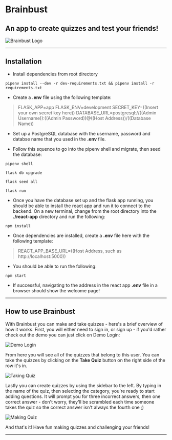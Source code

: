 # Brainbust
## An app to create quizzes and test your friends!

![Brainbust Logo](https://i.imgur.com/miEZqOM.png)

------------------------------------------------

## Installation

* Install dependencies from root directory

```pipenv install --dev -r dev-requirements.txt && pipenv install -r requirements.txt```

* Create a **.env** file using the following template:

>FLASK_APP=app
>FLASK_ENV=development
>SECRET_KEY=((Insert your own secret key here))
>DATABASE_URL=postgresql://((Admin Username)):((Admin Password))@((Host Address))/((Database Name))

* Set up a PostgreSQL database with the username, password and databse name that you used in the **.env** file.

* Follow this squence to go into the pipenv shell and migrate, then seed the database:

```pipenv shell```

```flask db upgrade```

```flask seed all```

```flask run```

* Once you have the database set up and the flask app running, you should be able to install the react app and run it to connect to the backend. On a new terminal, change from the root directory into the **./react-app** directory and run the following:

```npm install```

* Once dependencies are installed, create a **.env** file here with the following template:

>REACT_APP_BASE_URL=((Host Address, such as http://localhost:5000))

* You should be able to run the following:

```npm start```

* If successful, navigating to the address in the react app **.env** file in a browser should show the welcome page!

-------------------------------------------
## How to use Brainbust

With Brainbust you can make and take quizzes - here's a brief overview of how it works. First, you will either need to sign in, or sign up - if you'd rather check out the demo you can just click on Demo Login:

![Demo Login](https://i.imgur.com/GzkT5Mb.gif)

From here you will see all of the quizzes that belong to this user. You can take the quizzes by clicking on the **Take Quiz** button on the right side of the row it's in.

![Taking Quiz](https://i.imgur.com/7fGfhKl.gif)

Lastly you can create quizzes by using the sidebar to the left. By typing in the name of the quiz, then selecting the category, you're ready to start adding questions. It will prompt you for three incorrect answers, then one correct answer - don't worry, they'll be scrambled each time someone takes the quiz so the correct answer isn't always the fourth one ;)

![Making Quiz](https://i.imgur.com/7Y7pv5n.gif)

And that's it! Have fun making quizzes and challenging your friends!

-------------------------------------------
